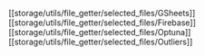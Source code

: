 [[storage/utils/file_getter/selected_files/GSheets]]
[[storage/utils/file_getter/selected_files/Firebase]]
[[storage/utils/file_getter/selected_files/Optuna]]
[[storage/utils/file_getter/selected_files/Outliers]]